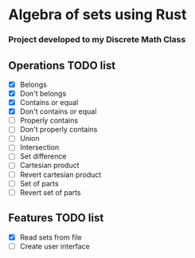 # Algebra of sets using Rust
### Project developed to my Discrete Math Class
## Operations TODO list
- [x] Belongs
- [x] Don't belongs
- [x] Contains or equal
- [x] Don't contains or equal
- [ ] Properly contains
- [ ] Don't properly contains
- [ ] Union
- [ ] Intersection
- [ ] Set difference
- [ ] Cartesian product
- [ ] Revert cartesian product
- [ ] Set of parts
- [ ] Revert set of parts
## Features TODO list
- [x] Read sets from file
- [ ] Create user interface